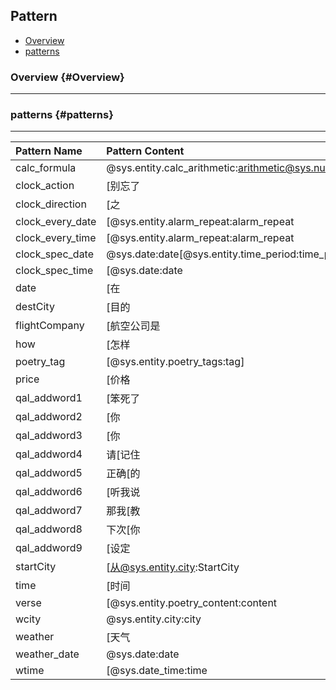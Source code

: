 ## Pattern

 * [Overview](#Overview)
 * [patterns](#patterns)

### Overview {#Overview}

---

### patterns {#patterns}

---

| Pattern Name | Pattern Content |
| :--- | :--- |
| calc_formula | @sys.entity.calc_arithmetic:arithmetic@sys.number:number |
| clock_action | [别忘了|][叫|喊|提示|提醒|叫醒][我|] |
| clock_direction | [之|以|]@sys.entity.direction:direction |
| clock_every_date | [@sys.entity.alarm_repeat:alarm_repeat|@sys.date_repeat:date_repeat][@sys.entity.time_period:time_period|] |
| clock_every_time | [@sys.entity.alarm_repeat:alarm_repeat|@sys.date_repeat:date_repeat][@sys.entity.time_period:time_period|]@sys.time:time |
| clock_spec_date | @sys.date:date[@sys.entity.time_period:time_period|] |
| clock_spec_time | [@sys.date:date|]@sys.date_time:date_time |
| date | [在|]@sys.date:DepartDate[出发|] |
| destCity | [目的|目地|][地|][是|到|去|飞|飞往|往|前往|去往|前去|飞去|飞到|去到]@sys.entity.city:DestCity[市|] |
| flightCompany | [航空公司是|]@entity.flight_company:company |
| how | [怎样|如何|怎么样|好不好|好吗|好不|多少|咋样|几度|多少度] |
| poetry_tag | [@sys.entity.poetry_tags:tag] |
| price | [价格|价钱|][是|在|][@sys.number:priceAver块|@sys.number:priceAver元|少于@sys.number:highPrice|小于@sys.number:highPrice|低于@sys.number:highPrice|少于@sys.number:highPrice元|小于@sys.number:highPrice元|低于@sys.number:highPrice元|少于@sys.number:highPrice块|小于@sys.number:highPrice块|低于@sys.number:highPrice块|@sys.number:highPrice块以下|@sys.number:highPrice元以下|@sys.number:highPrice以下|@sys.number:highPrice块之下|@sys.number:highPrice元之下][左右|][的|] |
| qal_addword1 | [笨死了|什么呀|什么乱七八糟的|]我[来|][教|教给|告诉]你[怎么说|] |
| qal_addword2 | [你|][给我|][听好|别忘|记住|记好|记着|记着点|学着点][了|喽|啊|了啊|] |
| qal_addword3 | [你|][给我|][听好|记住|记好|记着点|学着点][别忘|][了|喽|啊|了啊|] |
| qal_addword4 | 请[记住|听好][别忘|][了|喽|啊|了啊|] |
| qal_addword5 | 正确[的|][答案|回答][应该|][是|是这个] |
| qal_addword6 | [听我说|我给你说][啊|][听好|记住|记好|记着点|学着点|][了|喽|啊|了啊|] |
| qal_addword7 | 那我[教|教给|告诉]你[怎么说|] |
| qal_addword8 | 下次[你|][应该|可以|]这样[说|回答|答复][我|] |
| qal_addword9 | [设定|设置|配置|指定][新|][答案|答复|回答] |
| startCity | [从@sys.entity.city:StartCity|从@sys.entity.city:StartCity市|从@sys.entity.city:StartCity出发|从@sys.entity.city:StartCity市出发|从@sys.entity.city:StartCity起飞|从@sys.entity.city:StartCity市起飞|@sys.entity.city:StartCity出发|@sys.entity.city:StartCity市出发|@sys.entity.city:StartCity起飞|@sys.entity.city:StartCity市起飞] |
| time | [时间|][是|在|][@sys.time:timeAver的样子|@sys.time:timeAver多|@sys.entity.timeQuantum:timeQuantum左右|@sys.entity.timeQuantum:timeQuantum|@sys.time:timeAver|@sys.time:timeAver左右|从@sys.time:beginTime|从@sys.time:beginTime以后|从@sys.time:beginTime之后|从@sys.time:beginTime后|从@sys.time:beginTime|到@sys.time:beginTime|到@sys.time:beginTime以前|到@sys.time:beginTime之前|到@sys.time:beginTime前|到@sys.time:beginTime|@sys.time:beginTime以后|@sys.time:beginTime之后|@sys.time:beginTime后|@sys.time:beginTime以前|@sys.time:beginTime之前|@sys.time:beginTime前] |
| verse | [@sys.entity.poetry_content:content|@sys.entity.poetry_classic:classic] |
| wcity | @sys.entity.city:city |
| weather | [天气|温度|湿度|气温|气象] |
| weather_date | @sys.date:date |
| wtime | [@sys.date_time:time|一会|一会儿|待会|待会儿|过会|过会儿|过一会|待一会|@sys.entity.time_period:peri|@sys.date:date@sys.entity.time_period:peri|] |

